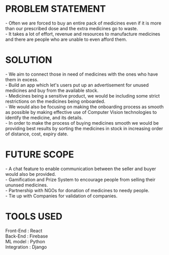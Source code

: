 <h1>PROBLEM STATEMENT</h1>
- Often we are forced to buy an entire pack of medicines even if it is more than our prescribed dose and the extra medicines go to waste.
<br/>- It takes a lot of effort, revenue and resources to manufacture medicines and there are people who are unable to even afford them.

<br/>
<h1>SOLUTION</h1>
- We aim to connect those in need of medicines with the ones who have them in excess. 
<br/>- Build an app which let's users put up an advertisement for unused medicines and buy from the available stock. 
<br/>- Medicines being a sensitive product, we would be including some strict restrictions on the medicines being onboarded. 
<br/>- We would also be focusing on making the onboarding process as smooth as possible by making effective use of Computer Vision technologies to identify the medicine, and its details. 
<br/>- In order to make the process of buying medicines smooth we would be providing best results by sorting the medicines in stock in increasing order of distance, cost, expiry date. 

<br/>
<h1> FUTURE SCOPE</h1>
- A chat feature to enable communication between the seller and buyer would also be provided. 
<br/>- Gamification and Prize System to encourage people from selling their ununsed medicines.
</br>- Partnership with NGOs for donation of medicines to needy people.
</br>- Tie up with Companies for validation of companies. 

</br>
<h1> TOOLS USED </h1>
Front-End : React<br/>
Back-End : Firebase<br/>
ML model : Python<br/>
Integration : Django<br/>
